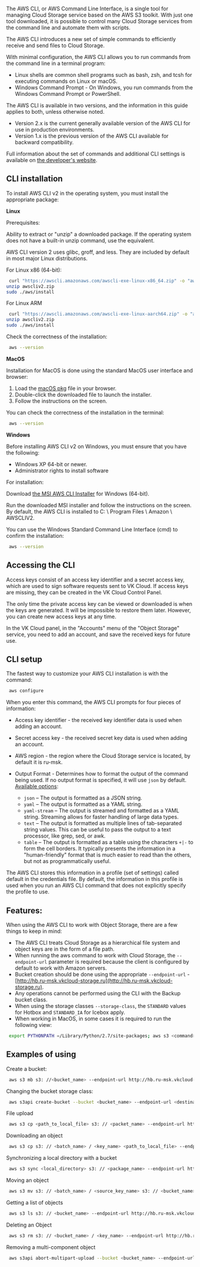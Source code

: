 The AWS CLI, or AWS Command Line Interface, is a single tool for managing Cloud Storage service based on the AWS S3 toolkit. With just one tool downloaded, it is possible to control many Cloud Storage services from the command line and automate them with scripts.

The AWS CLI introduces a new set of simple commands to efficiently receive and send files to Cloud Storage.

With minimal configuration, the AWS CLI allows you to run commands from the command line in a terminal program:

- Linux shells are common shell programs such as bash, zsh, and tcsh for executing commands on Linux or macOS.
- Windows Command Prompt - On Windows, you run commands from the Windows Command Prompt or PowerShell.

The AWS CLI is available in two versions, and the information in this guide applies to both, unless otherwise noted.

- Version 2.x is the current generally available version of the AWS CLI for use in production environments.
- Version 1.x is the previous version of the AWS CLI available for backward compatibility.

Full information about the set of commands and additional CLI settings is available on [the developer's website](https://docs.aws.amazon.com/cli/index.html).

## CLI installation

To install AWS CLI v2 in the operating system, you must install the appropriate package:

**Linux**

Prerequisites:

Ability to extract or "unzip" a downloaded package. If the operating system does not have a built-in unzip command, use the equivalent.

AWS CLI version 2 uses glibc, groff, and less. They are included by default in most major Linux distributions.

For Linux x86 (64-bit):

```bash
 curl "https://awscli.amazonaws.com/awscli-exe-linux-x86_64.zip" -o "awscliv2.zip"
unzip awscliv2.zip
sudo ./aws/install
```

For Linux ARM

```bash
 curl "https://awscli.amazonaws.com/awscli-exe-linux-aarch64.zip" -o "awscliv2.zip"
unzip awscliv2.zip
sudo ./aws/install
```

Check the correctness of the installation:

```bash
 aws --version
```

**MacOS**

Installation for MacOS is done using the standard MacOS user interface and browser:

1.  Load the [macOS pkg](https://awscli.amazonaws.com/AWSCLIV2.pkg) file in your browser.
2.  Double-click the downloaded file to launch the installer.
3.  Follow the instructions on the screen.

You can check the correctness of the installation in the terminal:

```bash
 aws --version
```

**Windows**

Before installing AWS CLI v2 on Windows, you must ensure that you have the following:

- Windows XP 64-bit or newer.
- Administrator rights to install software

For installation:

Download [the MSI AWS CLI Installer](https://awscli.amazonaws.com/AWSCLIV2.msi) for Windows (64-bit).

Run the downloaded MSI installer and follow the instructions on the screen. By default, the AWS CLI is installed to C: \\ Program Files \\ Amazon \\ AWSCLIV2.

You can use the Windows Standard Command Line Interface (cmd) to confirm the installation:

```bash
 aws --version
```

## Accessing the CLI

Access keys consist of an access key identifier and a secret access key, which are used to sign software requests sent to VK Cloud. If access keys are missing, they can be created in the VK Cloud Control Panel.

The only time the private access key can be viewed or downloaded is when the keys are generated. It will be impossible to restore them later. However, you can create new access keys at any time.

In the VK Cloud panel, in the "Accounts" menu of the "Object Storage" service, you need to add an account, and save the received keys for future use.

## CLI setup

The fastest way to customize your AWS CLI installation is with the command:

```bash
 aws configure
```

When you enter this command, the AWS CLI prompts for four pieces of information:

- Access key identifier - the received key identifier data is used when adding an account.
- Secret access key - the received secret key data is used when adding an account.
- AWS region - the region where the Cloud Storage service is located, by default it is ru-msk.
- Output Format - Determines how to format the output of the command being used. If no output format is specified, it will use `json` by default. [Available options](https://docs.aws.amazon.com/cli/latest/userguide/cli-configure-quickstart.html):

  - `json` – The output is formatted as a JSON string.
  - `yaml` – The output is formatted as a YAML string.
  - `yaml-stream` – The output is streamed and formatted as a YAML string. Streaming allows for faster handling of large data types.
  - `text` – The output is formatted as multiple lines of tab-separated string values. This can be useful to pass the output to a text processor, like grep, sed, or awk.
  - `table` – The output is formatted as a table using the characters `+|-` to form the cell borders. It typically presents the information in a "human-friendly" format that is much easier to read than the others, but not as programmatically useful.

The AWS CLI stores this information in a profile (set of settings) called default in the credentials file. By default, the information in this profile is used when you run an AWS CLI command that does not explicitly specify the profile to use.

## Features:

When using the AWS CLI to work with Object Storage, there are a few things to keep in mind:

- The AWS CLI treats Cloud Storage as a hierarchical file system and object keys are in the form of a file path.
- When running the aws command to work with Cloud Storage, the `--endpoint-url` parameter is required because the client is configured by default to work with Amazon servers.
- Bucket creation should be done using the appropriate `--endpoint-url` - [http://hb.ru-msk.vkcloud-storage.ru](http://hb.ru-msk.vkcloud-storage.ru).
- Any operations cannot be performed using the CLI with the Backup bucket class.
- When using the storage classes `--storage-class`, the `STANDARD` values for Hotbox and `STANDARD_IA` for Icebox apply.
- When working in MacOS, in some cases it is required to run the following view:

```bash
 export PYTHONPATH =/Library/Python/2.7/site-packages; aws s3 <command> --endpoint-url=http://hb.ru-msk.vkcloud-storage.ru
```

## Examples of using

Create a bucket:

```bash
 aws s3 mb s3: //<bucket_name> --endpoint-url http://hb.ru-msk.vkcloud-storage.ru
```

Changing the bucket storage class:

```bash
 aws s3api create-bucket --bucket <bucket_name> --endpoint-url <destination storage class URL> --cli-input-json "{\" Bucket \ ": {\" storage-class \ ": \" <destination_class_value > \ "}}"
```

File upload

```bash
 aws s3 cp <path_to_local_file> s3: // <packet_name> --endpoint-url http://hb.ru-msk.vkcloud-storage.ru
```

Downloading an object

```bash
 aws s3 cp s3: // <batch_name> / <key_name> <path_to_local_file> --endpoint-url http://hb.ru-msk.vkcloud-storage.ru
```

Synchronizing a local directory with a bucket

```bash
 aws s3 sync <local_directory> s3: // <package_name> --endpoint-url http://hb.ru-msk.vkcloud-storage.ru
```

Moving an object

```bash
 aws s3 mv s3: // <batch_name> / <source_key_name> s3: // <bucket_name> / <destination_key_name> --endpoint-url http://hb.ru-msk.vkcloud-storage.ru
```

Getting a list of objects

```bash
 aws s3 ls s3: // <bucket_name> --endpoint-url http://hb.ru-msk.vkcloud-storage.ru
```

Deleting an Object

```bash
 aws s3 rm s3: // <bucket_name> / <key_name> --endpoint-url http://hb.ru-msk.vkcloud-storage.ru
```

Removing a multi-component object

```bash
 aws s3api abort-multipart-upload --bucket <bucket_name> --endpoint-url http://hb.ru-msk.vkcloud-storage.ru --key large_test_file --upload-id <multipart_upload_object_ID>
```
